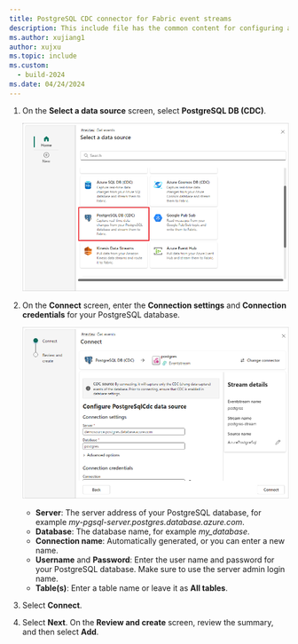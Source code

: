 ```yaml
---
title: PostgreSQL CDC connector for Fabric event streams
description: This include file has the common content for configuring a PostgreSQL Change Data Capture (CDC) connector for Fabric event streams and Real-Time hub. 
ms.author: xujiang1
author: xujxu 
ms.topic: include
ms.custom:
  - build-2024
ms.date: 04/24/2024
---
```


1. On the **Select a data source** screen, select **PostgreSQL DB (CDC)**.

   ![A screenshot of selecting PostgreSQL DB (CDC).](media/postgresql-database-cdc-source-connector/select-external-source.png)

1. On the **Connect** screen, enter the **Connection settings** and **Connection credentials** for your PostgreSQL database.

   ![A screenshot of the Connect screen.](media/postgresql-database-cdc-source-connector/connect.png)

   - **Server**: The server address of your PostgreSQL database, for example *my-pgsql-server.postgres.database.azure.com*.
   - **Database**: The database name, for example *my_database*.
   - **Connection name**: Automatically generated, or you can enter a new name.
   - **Username** and **Password**: Enter the user name and password for your PostgreSQL database. Make sure to use the server admin login name.
   - **Table(s)**: Enter a table name or leave it as **All tables**.

1. Select **Connect**.

1. Select **Next**. On the **Review and create** screen, review the summary, and then select **Add**.

